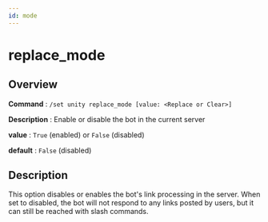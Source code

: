 ```yaml
---
id: mode
---
```


# replace_mode

## Overview

**Command** : `/set unity replace_mode [value: <Replace or Clear>]`

**Description** : Enable or disable the bot in the current server

**value** : `True` (enabled) or `False` (disabled)

**default** : `False` (disabled)

## Description

This option disables or enables the bot's link processing in the server. When set to disabled,
the bot will not respond to any links posted by users, but it can still be reached with slash commands.